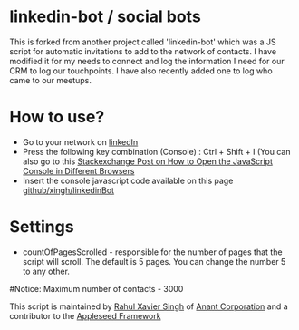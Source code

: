 
# linkedin-bot / social bots
This is forked from another project called 'linkedin-bot' which was a JS script for automatic invitations to add to the network of contacts. I have modified it for my needs to connect and log the information I need for our CRM to log our touchpoints. I have also recently added one to log who came to our meetups. 

# How to use?
* Go to your network on [linkedIn](https://www.linkedin.com/mynetwork/)
* Press the following key combination (Console) :
Ctrl + Shift + I  (You can also go to this [Stackexchange Post on How to Open the JavaScript Console in Different Browsers](http://webmasters.stackexchange.com/questions/8525/how-to-open-the-javascript-console-in-different-browsers)
* Insert the console javascript code available on this page [github/xingh/linkedinBot](https://github.com/xingh/linkedin-bot/blob/master/linkedinBot.js)

# Settings
* countOfPagesScrolled - responsible for the number of pages that the script will scroll. The default is 5 pages. You can change the number 5 to any other.

#Notice:
Maximum number of contacts - 3000

This script is maintained by [Rahul Xavier Singh](https://linkedin.com/in/xingh) of [Anant Corporation](https://www.anant.us/) and a contributor to the [Appleseed Framework](https://github.com/appleseed/)
